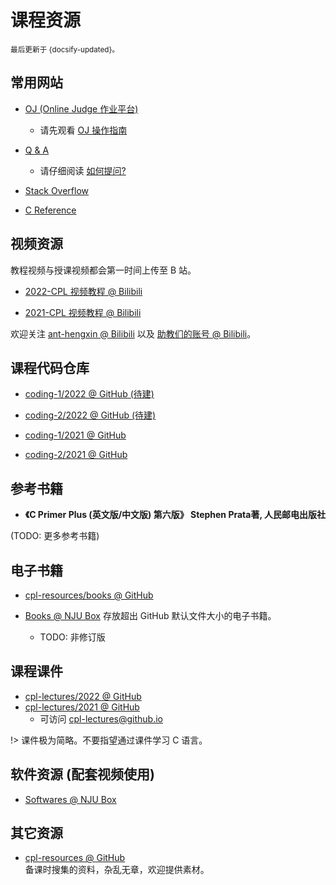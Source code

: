 # 课程资源

<small>最后更新于 {docsify-updated}。</small>

## 常用网站

- [OJ (Online Judge 作业平台)](oj.cpl.icu)

  - 请先观看 [OJ 操作指南](ex-guides?id=oj-必看)

- [Q & A]()

  - 请仔细阅读 [如何提问?](qa?id=如何提问与求助)

- [Stack Overflow](https://stackoverflow.com/)

- [C Reference](https://en.cppreference.com/w/c)

## 视频资源

教程视频与授课视频都会第一时间上传至 B 站。

- [2022-CPL 视频教程 @ Bilibili](https://space.bilibili.com/479141149/channel/seriesdetail?sid=2609917)

- [2021-CPL 视频教程 @ Bilibili](https://space.bilibili.com/479141149/channel/seriesdetail?sid=490580)

欢迎关注 [ant-hengxin @ Bilibili](https://space.bilibili.com/479141149) 以及 [助教们的账号 @ Bilibili](./qa?id=助教信息)。

## 课程代码仓库

- [coding-1/2022 @ GitHub (待建)]()

- [coding-2/2022 @ GitHub (待建)]()

- [coding-1/2021 @ GitHub](https://github.com/courses-at-nju-by-hfwei/cpl-coding-1)

- [coding-2/2021 @ GitHub](https://github.com/courses-at-nju-by-hfwei/cpl-coding-2)

## 参考书籍

- **《C Primer Plus (英文版/中文版) 第六版》 Stephen Prata著, 人民邮电出版社**


(TODO: 更多参考书籍)

## 电子书籍

- [cpl-resources/books @ GitHub](https://github.com/courses-at-nju-by-hfwei/cpl-resources/tree/main/books)

- [Books @ NJU Box](https://box.nju.edu.cn/d/72a86dce9c444e98a7bd/) 存放超出 GitHub 默认文件大小的电子书籍。
  - TODO: 非修订版

## 课程课件

- [cpl-lectures/2022 @ GitHub](https://github.com/courses-at-nju-by-hfwei/cpl-lectures/blob/main/2022)
- [cpl-lectures/2021 @ GitHub](https://github.com/courses-at-nju-by-hfwei/cpl-lectures/tree/main/2021)
  - 可访问 [cpl-lectures@github.io](https://courses-at-nju-by-hfwei.github.io/cpl-lectures/)

!> 课件极为简略。不要指望通过课件学习 C 语言。

## 软件资源 (配套视频使用)

- [Softwares @ NJU Box](https://box.nju.edu.cn/d/32cbeb7bdda14493abba/)

## 其它资源

- [cpl-resources @ GitHub](https://github.com/courses-at-nju-by-hfwei/cpl-resources)</br>
备课时搜集的资料，杂乱无章，欢迎提供素材。